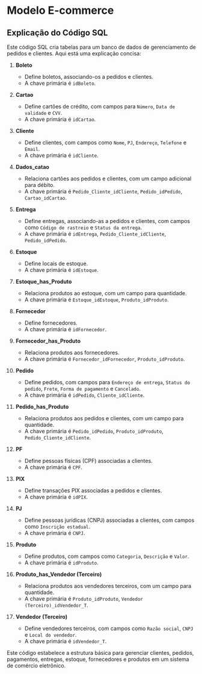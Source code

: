 # Modelo E-commerce
## Explicação do Código SQL

Este código SQL cria tabelas para um banco de dados de gerenciamento de pedidos e clientes. Aqui está uma explicação concisa:

1. **Boleto**
   - Define boletos, associando-os a pedidos e clientes.
   - A chave primária é `idBoleto`.

2. **Cartao**
   - Define cartões de crédito, com campos para `Número`, `Data de validade` e `CVV`.
   - A chave primária é `idCartao`.

3. **Cliente**
   - Define clientes, com campos como `Nome`, `PJ`, `Endereço`, `Telefone` e `Email`.
   - A chave primária é `idCliente`.

4. **Dados_catao**
   - Relaciona cartões aos pedidos e clientes, com um campo adicional para débito.
   - A chave primária é `Pedido_Cliente_idCliente`, `Pedido_idPedido`, `Cartao_idCartao`.

5. **Entrega**
   - Define entregas, associando-as a pedidos e clientes, com campos como `Código de rastreio` e `Status da entrega`.
   - A chave primária é `idEntrega`, `Pedido_Cliente_idCliente`, `Pedido_idPedido`.

6. **Estoque**
   - Define locais de estoque.
   - A chave primária é `idEstoque`.

7. **Estoque_has_Produto**
   - Relaciona produtos ao estoque, com um campo para quantidade.
   - A chave primária é `Estoque_idEstoque`, `Produto_idProduto`.

8. **Fornecedor**
   - Define fornecedores.
   - A chave primária é `idFornecedor`.

9. **Fornecedor_has_Produto**
   - Relaciona produtos aos fornecedores.
   - A chave primária é `Fornecedor_idFornecedor`, `Produto_idProduto`.

10. **Pedido**
    - Define pedidos, com campos para `Endereço de entrega`, `Status do pedido`, `Frete`, `Forma de pagamento` e `Cancelado`.
    - A chave primária é `idPedido`, `Cliente_idCliente`.

11. **Pedido_has_Produto**
    - Relaciona produtos aos pedidos e clientes, com um campo para quantidade.
    - A chave primária é `Pedido_idPedido`, `Produto_idProduto`, `Pedido_Cliente_idCliente`.

12. **PF**
    - Define pessoas físicas (CPF) associadas a clientes.
    - A chave primária é `CPF`.

13. **PIX**
    - Define transações PIX associadas a pedidos e clientes.
    - A chave primária é `idPIX`.

14. **PJ**
    - Define pessoas jurídicas (CNPJ) associadas a clientes, com campos como `Inscrição estadual`.
    - A chave primária é `CNPJ`.

15. **Produto**
    - Define produtos, com campos como `Categoria`, `Descrição` e `Valor`.
    - A chave primária é `idProduto`.

16. **Produto_has_Vendedor (Terceiro)**
    - Relaciona produtos aos vendedores terceiros, com um campo para quantidade.
    - A chave primária é `Produto_idProduto`, `Vendedor (Terceiro)_idVendedor_T`.

17. **Vendedor (Terceiro)**
    - Define vendedores terceiros, com campos como `Razão social`, `CNPJ` e `Local do vendedor`.
    - A chave primária é `idVendedor_T`.

Este código estabelece a estrutura básica para gerenciar clientes, pedidos, pagamentos, entregas, estoque, fornecedores e produtos em um sistema de comércio eletrônico.
